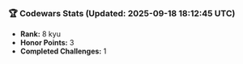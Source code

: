 ### 🏆 Codewars Stats (Updated: 2025-09-18 18:12:45 UTC)

- **Rank:** 8 kyu
- **Honor Points:** 3
- **Completed Challenges:** 1
